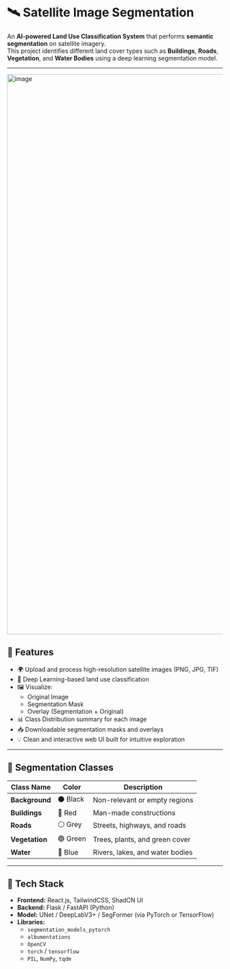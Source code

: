 # 🛰️ Satellite Image Segmentation

An **AI-powered Land Use Classification System** that performs **semantic segmentation** on satellite imagery.  
This project identifies different land cover types such as **Buildings**, **Roads**, **Vegetation**, and **Water Bodies** using a deep learning segmentation model.

---
<img width="1480" height="1306" alt="image" src="https://github.com/user-attachments/assets/e24b29cb-ded2-4def-b226-3b2007805275" />


## 🚀 Features

- 🌍 Upload and process high-resolution satellite images (PNG, JPG, TIF)
- 🧠 Deep Learning-based land use classification
- 🖼️ Visualize:
  - Original Image
  - Segmentation Mask
  - Overlay (Segmentation + Original)
- 📊 Class Distribution summary for each image
- 📥 Downloadable segmentation masks and overlays
- 💡 Clean and interactive web UI built for intuitive exploration

---

## 🧩 Segmentation Classes

| Class Name   | Color  | Description |
|---------------|---------|-------------|
| **Background** | ⚫ Black | Non-relevant or empty regions |
| **Buildings**  | 🔴 Red   | Man-made constructions |
| **Roads**      | ⚪ Grey  | Streets, highways, and roads |
| **Vegetation** | 🟢 Green | Trees, plants, and green cover |
| **Water**      | 🔵 Blue  | Rivers, lakes, and water bodies |

---


## 🧠 Tech Stack

- **Frontend:** React.js, TailwindCSS, ShadCN UI  
- **Backend:** Flask / FastAPI (Python)  
- **Model:** UNet / DeepLabV3+ / SegFormer (via PyTorch or TensorFlow)  
- **Libraries:**  
  - `segmentation_models_pytorch`  
  - `albumentations`  
  - `OpenCV`  
  - `torch` / `tensorflow`  
  - `PIL`, `NumPy`, `tqdm`
